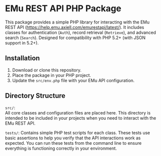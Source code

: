 # EMu REST API PHP Package

This package provides a simple PHP library for interacting with the EMu REST API (https://help.emu.axiell.com/emurestapi/latest/). It includes classes for authentication (`Auth`), record retrieval (`Retrieve`), and advanced search (`Search`). Designed for compatibility with PHP 5.2+ (with JSON support in 5.2+).

## Installation

1. Download or clone this repository.
2. Place the package in your PHP project.
3. Update the `src/env.php` file with your EMu API configuration.

## Directory Structure

`src/`:  
  All core classes and configuration files are placed here. This directory is intended to be included in your projects when you need to interact with the EMu REST API.

`tests/`: 
  Contains simple PHP test scripts for each class. These tests use basic assertions to help you verify that the API interactions work as expected. You can run these tests from the command line to ensure everything is functioning correctly in your environment.


